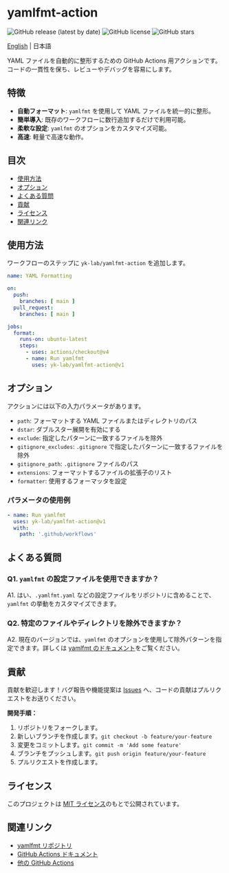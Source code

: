 # yamlfmt-action

![GitHub release (latest by date)](https://img.shields.io/github/v/release/yk-lab/yamlfmt-action)
![GitHub license](https://img.shields.io/github/license/yk-lab/yamlfmt-action)
![GitHub stars](https://img.shields.io/github/stars/yk-lab/yamlfmt-action?style=social)

[English](README.md) | 日本語

YAML ファイルを自動的に整形するための GitHub Actions 用アクションです。コードの一貫性を保ち、レビューやデバッグを容易にします。

## 特徴

- **自動フォーマット**: `yamlfmt` を使用して YAML ファイルを統一的に整形。
- **簡単導入**: 既存のワークフローに数行追加するだけで利用可能。
- **柔軟な設定**: `yamlfmt` のオプションをカスタマイズ可能。
- **高速**: 軽量で高速な動作。

## 目次

- [使用方法](#使用方法)
- [オプション](#オプション)
- [よくある質問](#よくある質問)
- [貢献](#貢献)
- [ライセンス](#ライセンス)
- [関連リンク](#関連リンク)

## 使用方法

ワークフローのステップに `yk-lab/yamlfmt-action` を追加します。

```yaml
name: YAML Formatting

on:
  push:
    branches: [ main ]
  pull_request:
    branches: [ main ]

jobs:
  format:
    runs-on: ubuntu-latest
    steps:
      - uses: actions/checkout@v4
      - name: Run yamlfmt
        uses: yk-lab/yamlfmt-action@v1
```

## オプション

アクションには以下の入力パラメータがあります。

- `path`: フォーマットする YAML ファイルまたはディレクトリのパス
- `dstar`: ダブルスター展開を有効にする
- `exclude`: 指定したパターンに一致するファイルを除外
- `gitignore_excludes`: `.gitignore` で指定したパターンに一致するファイルを除外
- `gitignore_path`: `.gitignore` ファイルのパス
- `extensions`: フォーマットするファイルの拡張子のリスト
- `formatter`: 使用するフォーマッタを設定

### パラメータの使用例

```yaml
- name: Run yamlfmt
  uses: yk-lab/yamlfmt-action@v1
  with:
    path: '.github/workflows'
```

## よくある質問

### Q1. `yamlfmt` の設定ファイルを使用できますか？

A1. はい、`.yamlfmt.yaml` などの設定ファイルをリポジトリに含めることで、`yamlfmt` の挙動をカスタマイズできます。

### Q2. 特定のファイルやディレクトリを除外できますか？

A2. 現在のバージョンでは、`yamlfmt` のオプションを使用して除外パターンを指定できます。詳しくは [yamlfmt のドキュメント](https://github.com/google/yamlfmt)をご覧ください。

## 貢献

貢献を歓迎します！バグ報告や機能提案は [Issues](https://github.com/yk-lab/yamlfmt-action/issues) へ、コードの貢献はプルリクエストをお送りください。

**開発手順：**

1. リポジトリをフォークします。
2. 新しいブランチを作成します。`git checkout -b feature/your-feature`
3. 変更をコミットします。`git commit -m 'Add some feature'`
4. ブランチをプッシュします。`git push origin feature/your-feature`
5. プルリクエストを作成します。

## ライセンス

このプロジェクトは [MIT ライセンス](LICENSE)のもとで公開されています。

## 関連リンク

- [yamlfmt リポジトリ](https://github.com/google/yamlfmt)
- [GitHub Actions ドキュメント](https://docs.github.com/ja/actions)
- [他の GitHub Actions](https://github.com/marketplace?type=actions)
